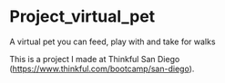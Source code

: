 # Project_virtual_pet
A virtual pet you can feed, play with and take for walks

This is a project I made at Thinkful San Diego (https://www.thinkful.com/bootcamp/san-diego).
